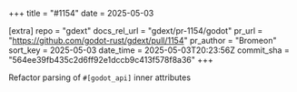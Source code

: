 +++
title = "#1154"
date = 2025-05-03

[extra]
repo = "gdext"
docs_rel_url = "gdext/pr-1154/godot"
pr_url = "https://github.com/godot-rust/gdext/pull/1154"
pr_author = "Bromeon"
sort_key = 2025-05-03
date_time = 2025-05-03T20:23:56Z
commit_sha = "564ee39fb435c2d6ff92e1dccb9c413f578f8a36"
+++

Refactor parsing of `#[godot_api]` inner attributes
